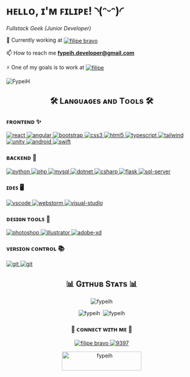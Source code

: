 <!-- Header Name -->
# <span>ʜᴇʟʟᴏ, ɪ'ᴍ ꜰɪʟɪᴘᴇ! ◝(ᵔᵕᵔ)◜</span>
<span>*Fullstack Geek (Junior Developer)*</span>

<!-- Introduction -->
🔭 Currently working at <a href="https://altyra.com"><img align="center" src="https://img.shields.io/badge/Altyra%20Solutions-00a19a?style=for-the-badge&logo=htmx&logoColor=white" alt="filipe bravo" /></a>

📫 How to reach me **fypeih.developer@gmail.com**

⚡ One of my goals is to work at <a href="https://www.riotgames.com"><img align="center" src="https://img.shields.io/badge/riot%20games-D32936.svg?style=for-the-badge&logo=riotgames&logoColor=white" alt="filipe" /></a>

<!-- Profile Count Badge -->
<p align="left">
  <img src="https://komarev.com/ghpvc/?username=FypeiH&label=Profile%20views&color=663399&style=for-the-badge&logo=star" alt="FypeiH"/>
</p>

<!-- Languages and Tools -->
<h2 align="center">🛠️ Lᴀɴɢᴜᴀɢᴇs ᴀɴᴅ Tᴏᴏʟs 🛠️</h2> 
<p align="center">
  <!-- Frontend -->
  <h3>ꜰʀᴏɴᴛᴇɴᴅ ✨</h3>
  <p>
    <a href="https://reactjs.org/" target="_blank" rel="noreferrer">
      <img
      src="https://img.shields.io/badge/react-%2320232a.svg?style=for-the-badge&logo=react&logoColor=%2361DAFB"
      alt="react"
      />
    </a>
    <a href="https://angular.io" target="_blank" rel="noreferrer">
      <img
      src="https://img.shields.io/badge/Angular-a6120d?style=for-the-badge&logo=angular&logoColor=white"
      alt="angular"
      />
    </a>
    <a href="https://getbootstrap.com" target="_blank" rel="noreferrer">
      <img
      src="https://img.shields.io/badge/Bootstrap-563d7c?style=for-the-badge&logo=bootstrap&logoColor=white"
      alt="bootstrap"
      />
    </a>
    <a href="https://www.w3schools.com/css/" target="_blank" rel="noreferrer">
      <img
      src="https://img.shields.io/badge/CSS3-2965f1?style=for-the-badge&logo=css3&logoColor=white"
      alt="css3"
      />
    </a>
    <a href="https://www.w3.org/html/" target="_blank" rel="noreferrer">
      <img
      src="https://img.shields.io/badge/HTML5-e34c26?style=for-the-badge&logo=html5&logoColor=white"
      alt="html5"
      />
    </a>
    <a href="https://www.typescriptlang.org/" target="_blank" rel="noreferrer">
      <img
      src="https://img.shields.io/badge/typescript-007acc?style=for-the-badge&logo=typescript&logoColor=white"
      alt="typescript"
      />
    </a>
    <a href="https://tailwindcss.com/" target="_blank" rel="noreferrer">
      <img
      src="https://img.shields.io/badge/tailwindcss-06b6d4?style=for-the-badge&logo=tailwindcss&logoColor=white"
      alt="tailwind"
      />
    </a>
    <a href="https://unity.com/" target="_blank" rel="noreferrer">
      <img
      src="https://img.shields.io/badge/unity-%23000000.svg?style=for-the-badge&logo=unity&logoColor=white"
      alt="unity"
      />
    </a>
    <a href="https://developer.android.com" target="_blank" rel="noreferrer">
      <img
      src="https://img.shields.io/badge/Android-3DDC84?style=for-the-badge&logo=android&logoColor=white"
      alt="android"
      />
    </a>
    <a href="https://developer.apple.com/swift/" target="_blank" rel="noreferrer">
      <img
      src="https://img.shields.io/badge/swift-%23FA7343.svg?style=for-the-badge&logo=swift&logoColor=white"
      alt="swift"
      />
    </a>
  </p>

  <!-- Backend -->
  <h3>ʙᴀᴄᴋᴇɴᴅ 🚀</h3>
  <p>
    <a href="https://www.python.org" target="_blank" rel="noreferrer">
      <img
      src="https://img.shields.io/badge/python-3670A0?style=for-the-badge&logo=python&logoColor=ffdd54"
      alt="python"
      />
    </a>
    <a href="https://www.php.net" target="_blank" rel="noreferrer">
      <img
      src="https://img.shields.io/badge/php-%23777BB4.svg?style=for-the-badge&logo=php&logoColor=white"
      alt="php"
      />
    </a>
    <a href="https://www.mysql.com/" target="_blank" rel="noreferrer">
      <img
      src="https://img.shields.io/badge/MySQL-00758f?style=for-the-badge&logo=mysql&logoColor=white"
      alt="mysql"
      />
    </a>
    <a href="https://dotnet.microsoft.com/" target="_blank" rel="noreferrer">
      <img
      src="https://img.shields.io/badge/.NET-512bd4?style=for-the-badge&logo=dotnet&logoColor=white"
      alt="dotnet"
      />
    </a>
    <a href="https://www.w3schools.com/cs/" target="_blank" rel="noreferrer">
      <img
      src="https://img.shields.io/badge/c%23-684d95?style=for-the-badge&logo=csharp&logoColor=white"
      alt="csharp"
      />
    </a>
    <a href="https://flask.palletsprojects.com/" target="_blank" rel="noreferrer">
      <img
      src="https://img.shields.io/badge/Flask-black?style=for-the-badge&logo=flask&logoColor=white"
      alt="flask"
      />
    </a>
    <a href="https://www.microsoft.com/en-us/sql-server" target="_blank" rel="noreferrer">
      <img
      src="https://img.shields.io/badge/Microsoft%20SQL%20Server-cc2927?style=for-the-badge&logo=microsoft-sql-server&logoColor=white"
      alt="sql-server"
      />
    </a>
  </p>

  <!-- IDEs -->
  <h3>ɪᴅᴇꜱ 🖥️</h3>
  <p>
    <a href="https://code.visualstudio.com/" target="_blank" rel="noreferrer">
      <img
      src="https://img.shields.io/badge/Visual%20Studio%20Code-007ACC?style=for-the-badge&logo=visual-studio-code&logoColor=white"
      alt="vscode"
      />
    </a>
    <a href="https://www.jetbrains.com/webstorm/" target="_blank" rel="noreferrer">
      <img
      src="https://img.shields.io/badge/WebStorm-01cdd8?style=for-the-badge&logo=webstorm&logoColor=white"
      alt="webstorm"
      />
    </a>
    <a href="https://visualstudio.com/" target="_blank" rel="noreferrer">
      <img
      src="https://img.shields.io/badge/Visual%20Studio-5C2D91?style=for-the-badge&logo=visual-studio&logoColor=white"
      alt="visual-studio"
      />
    </a>
  </p>

  <!-- Design Tools -->
  <h3>ᴅᴇꜱɪɢɴ ᴛᴏᴏʟꜱ 🎨</h3>
  <p>
    <a
      href="https://www.photoshop.com/en"
      target="_blank"
      rel="noreferrer"
    >
      <img
      src="https://img.shields.io/badge/Adobe%20Photoshop-5cd0fa?style=for-the-badge&logo=adobe-photoshop&logoColor=0b2631"
      alt="photoshop"
      />
    </a>
    <a
      href="https://www.adobe.com/in/products/illustrator.html"
      target="_blank"
      rel="noreferrer"
    >
      <img
      src="https://img.shields.io/badge/Adobe%20Illustrator-f8a829?style=for-the-badge&logo=adobe-illustrator&logoColor=3c240c"
      alt="illustrator"
      />
    </a>
    <a
      href="https://helpx.adobe.com/pt/xd/get-started.html"
      target="_blank"
      rel="noreferrer"
    >
      <img
      src="https://img.shields.io/badge/Adobe%20XD-470137?style=for-the-badge&logo=Adobe%20XD&logoColor=ff61f6"
      alt="adobe-xd"
      />
    </a>

  </p>

  <!-- Version Control -->
  <h3>ᴠᴇʀꜱɪᴏɴ ᴄᴏɴᴛʀᴏʟ 📚</h3>
  <p>
    <a href="https://github.com/" target="_blank" rel="noreferrer">
      <img
        src="https://img.shields.io/badge/GitHub-181717?style=for-the-badge&logo=GitHub&logoColor=FFFFFF"
        alt="git"
      />
    </a>
    <a href="https://git-scm.com/" target="_blank" rel="noreferrer">
      <img
        src="https://img.shields.io/badge/Git-f1502f?style=for-the-badge&logo=git&logoColor=white"
        alt="git"
      />
    </a>
  </p>

</p>

<!-- Github Stats -->
<h2 align="center">📊 Gɪᴛʜᴜʙ Sᴛᴀᴛs 📊</h2> 
<p align="center">
  <img
    src="https://github-readme-stats.vercel.app/api/top-langs?username=fypeih&title_color=6f42c1&text_color=747474&icon_color=570182&border_color=570182&bg_color=ffffff00&show_icons=true&layout=compact"
    alt="fypeih"
  />
</p>

<p align="center">
  <img
    src="https://github-readme-stats.vercel.app/api?username=fypeih&title_color=6f42c1&text_color=747474&icon_color=570182&border_color=570182&bg_color=ffffff00&show_icons=true"
    alt="fypeih"
  />
  &nbsp<img
    src="https://github-readme-streak-stats.herokuapp.com?user=fypeih&theme=shadow-purple&card_width=500&card_height=200"
    alt="fypeih"
  />
</p>

<!-- Connect With Me -->
<h3 align="center"><strong>🤝 ᴄᴏɴɴᴇᴄᴛ ᴡɪᴛʜ ᴍᴇ 🤝</strong></h3>
<p align="center">
  <a href="https://linkedin.com/in/filipe bravo" target="blank"
    >
    <img
      src="https://img.shields.io/badge/Linkedin-0077b5?style=for-the-badge&logo=linkedin&logoColor=white"
      alt="filipe bravo"
    />
  </a>
  <a href="https://discord.gg/9397" target="blank"
    ><img
      src="https://img.shields.io/badge/discord-7289da?style=for-the-badge&logo=discord&logoColor=white"
      alt="9397"
  /></a>
</p>
<p align="center">
  <a href="https://www.buymeacoffee.com/fypeih">
    <img
      src="https://cdn.buymeacoffee.com/buttons/v2/default-yellow.png"
      height="50"
      width="210"
      alt="fypeih"
  /></a>
</p>